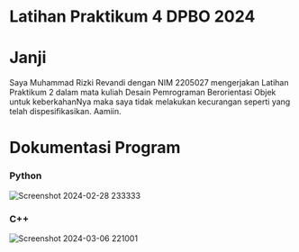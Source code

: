 # Latihan Praktikum 4 DPBO 2024
# Janji
Saya Muhammad Rizki Revandi dengan NIM 2205027 mengerjakan Latihan Praktikum 2
dalam mata kuliah Desain Pemrograman Berorientasi Objek untuk keberkahanNya maka saya tidak
melakukan kecurangan seperti yang telah dispesifikasikan. Aamiin.

# Dokumentasi Program
### Python
![Screenshot 2024-02-28 233333](https://github.com/Rizkiraven/LP4DPBO2024C1/assets/107761120/c98c1c27-61d2-4bf1-8551-ea8c2889e34b)
### C++
![Screenshot 2024-03-06 221001](https://github.com/Rizkiraven/LP4DPBO2024C1/assets/107761120/a602fb2e-d16d-48b0-9f29-eae795123df6)
